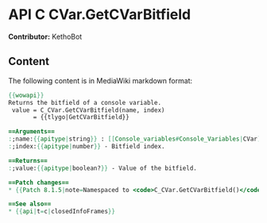 # API C CVar.GetCVarBitfield

**Contributor:** KethoBot

## Content

The following content is in MediaWiki markdown format:

```mediawiki
{{wowapi}}
Returns the bitfield of a console variable.
 value = C_CVar.GetCVarBitfield(name, index)
       = {{tlygo|GetCVarBitfield}}

==Arguments==
:;name:{{apitype|string}} : [[Console_variables#Console_Variables|CVar]] - name of the CVar.
:;index:{{apitype|number}} - Bitfield index.

==Returns==
:;value:{{apitype|boolean?}} - Value of the bitfield.

==Patch changes==
* {{Patch 8.1.5|note=Namespaced to <code>C_CVar.GetCVarBitfield()</code>.}}

==See also==
* {{api|t=c|closedInfoFrames}}
```
